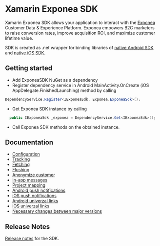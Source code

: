 
# Xamarin Exponea SDK
Xamarin Exponea SDK allows your application to interact with the [Exponea](https://exponea.com/) Customer Data & Experience Platform. Exponea empowers B2C marketers to raise conversion rates, improve acquisition ROI, and maximize customer lifetime value.


SDK is created as .net wrapper for binding libraries of [native Android SDK](https://github.com/exponea/exponea-android-sdk) and [native iOS SDK](https://github.com/exponea/exponea-ios-sdk).


## Getting started

 - Add ExponeaSDK NuGet as a dependency
 - Register dependency service in Android MainActivity.OnCreate (iOS AppDelegate.FinishedLaunching) method by calling

 ```csharp
 DependencyService.Register<IExponeaSdk, Exponea.ExponeaSdk>();
 ```
 - Get Exponea SDK instance by calling 

 ```csharp
   public IExponeaSdk _exponea = DependencyService.Get<IExponeaSdk>();
 ```
- Call Exponea SDK methods on the obtained instance.


## Documentation
  * [Configuration](./documentation/CONFIG.md)
  * [Tracking](./documentation/TRACK.md)
  * [Fetching](./documentation/FETCH.md)
  * [Flushing](./documentation/FLUSH.md)
  * [Anonymize customer](./documentation/ANONYMIZE.md)
  * [In-app messages](./documentation/IN_APP_MESSAGES.md)
  * [Project mapping](./documentation/PROJECT_MAPPING.md)
  * [Android push notifications](./documentation/ANDROID_PUSH.md)
  * [iOS push notifications](./documentation/IOS_PUSH.md)
  * [Android univerzal links](./documentation/ANDROID_UNIVERZAL_LINKS.md)
  * [iOS univerzal links](./documentation/IOS_UNIVERSAL_LINKS.md)
  * [Necessary changes between major versions](./documentation/VERSION_UPDATE.md)
  
## Release Notes

[Release notes](./documentation/RELEASE_NOTES.md) for the SDK.

